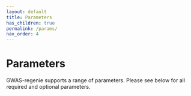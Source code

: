 ```yaml
---
layout: default
title: Parameters
has_children: true
permalink: /params/
nav_order: 4
---
```


# Parameters

GWAS-regenie supports a range of parameters. Please see below for all required and optional parameters. 
